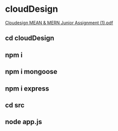 # cloudDesign

[Cloudesign MEAN & MERN Junior Assignment (1).pdf](https://github.com/rohit389negi/cloudDesign/files/8167213/Cloudesign.MEAN.MERN.Junior.Assignment.1.pdf)


## cd cloudDesign
## npm i
## npm i mongoose
## npm i express
## cd src
## node app.js